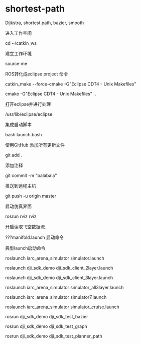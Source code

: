# shortest-path
Dijkstra, shortest path, bazier, smooth

进入工作空间

cd ~/catkin_ws

建立工作环境

source me

ROS转化成eclipse project 命令

catkin_make --force-cmake -G"Eclipse CDT4 - Unix Makefiles"

cmake -G"Eclipse CDT4 - Unix Makefiles" ..

打开eclipse并进行处理

/usr/lib/eclipse/eclipse

集成启动脚本

bash launch.bash


使用GitHub
添加所有更新文件

git add .

添加注释

git commit -m "balabala"

推送到远程主机

git push -u origin master

启动仿真界面

rosrun rviz rviz

开启读取飞空数据流.

???manifold.launch 启动命令

典型launch启动命令

roslaunch iarc_arena_simulator simulator.launch

roslaunch dji_sdk_demo dji_sdk_client_2layer.launch

roslaunch dji_sdk_demo dji_sdk_client_3layer.launch

roslaunch iarc_arena_simulator simulator_all3layer.launch

roslaunch iarc_arena_simulator simulator7.launch

roslaunch iarc_arena_simulator simulator_cruise.launch

rosrun dji_sdk_demo dji_sdk_test_bazier

rosrun dji_sdk_demo dji_sdk_test_graph

rosrun dji_sdk_demo dji_sdk_test_planner_path
